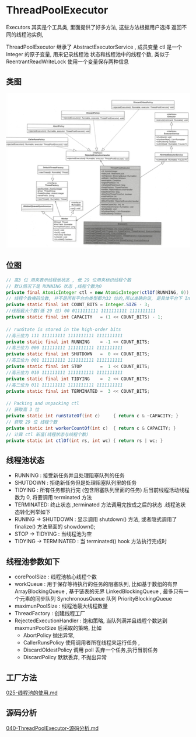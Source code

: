 # ThreadPoolExecutor

Executors 其实是个工具类, 里面提供了好多方法, 这些方法根据用户选择 返回不同的线程池实例,

ThreadPoolExecutor 继承了 AbstractExecutorService , 成员变量 ctl 是一个 Integer 的原子变量, 用来记录线程池 状态和线程池中的线程个数, 类似于 ReentrantReadWriteLock 使用一个变量保存两种信息



## 类图

![image-20200712115749599](../../../assets/image-20200712115749599.png)

## 位图

```java
// 高3 位 用来表示线程池状态 , 低 29 位用来标识线程个数
// 默认情况下是 RUNNING 状态 ,线程个数为0
private final AtomicInteger ctl = new AtomicInteger(ctlOf(RUNNING, 0));
// 线程个数掩码位数, 并不是所有平台的类型都为32 位的,所以准确的说, 是具体平台下 Interger 的二进制位数-3 后的剩余位数锁标识的树才是线程的个数
private static final int COUNT_BITS = Integer.SIZE - 3;
//线程最大个数(低 29 位) 00 0111111111 1111111111 1111111111
private static final int CAPACITY   = (1 << COUNT_BITS) - 1;

// runState is stored in the high-order bits
//高三位为 111 111111111 1111111111 1111111111
private static final int RUNNING    = -1 << COUNT_BITS;
//高三位为 000 111111111 1111111111 1111111111
private static final int SHUTDOWN   =  0 << COUNT_BITS;
//高三位为 001 111111111 1111111111 1111111111
private static final int STOP       =  1 << COUNT_BITS;
//高三位为 010 111111111 1111111111 1111111111
private static final int TIDYING    =  2 << COUNT_BITS;
//高三位为 011 111111111 1111111111 1111111111
private static final int TERMINATED =  3 << COUNT_BITS;

// Packing and unpacking ctl
// 获取高 3 位
private static int runStateOf(int c)     { return c & ~CAPACITY; }
// 获取 29 位 线程个数
private static int workerCountOf(int c)  { return c & CAPACITY; }
// 计算 ctl 新值(线程状态与线程个数)
private static int ctlOf(int rs, int wc) { return rs | wc; }
```

## 线程池状态

- RUNNING : 接受新任务并且处理阻塞队列的任务
- SHUTDOWN : 拒绝新任务但是处理阻塞队列里的任务
- TIDYING : 所有任务都执行完 (包含阻塞队列里面的任务) 后当前线程活动线程数为 0, 将要调用 terminated 方法
- TERMINATED: 终止状态 ,terminated 方法调用完按成之后的状态 .线程池状态转化列举如下
- RUNING -> SHUTDOWN : 显示调用 shutdown() 方法, 或者隐式调用了 finalize()  方法里面的 showdown();
- STOP -> TIDYING : 当线程池为空
- TIDYING -> TERMINATED : 当 terminated()  hook 方法执行完成时

## 线程池参数如下

- corePoolSize : 线程池核心线程个数
- workQueue : 用于保存等待执行的任务的阻塞队列, 比如基于数组的有界 ArrayBlockingQueue , 基于链表的无界 LinkedBlockingQueue , 最多只有一个元素的同步队列 SynchronousQueue 队列 PriorityBlockingQueue
- maximunPoolSize : 线程池最大线程数量
- ThreadFactory : 创建线程工厂
- RejectedExecutionHandler : 饱和策略, 当队列满并且线程个数达到 maxmunPoolSize 后采取的策略, 比如 
  - AbortPolicy 抛出异常, 
  - CallerRunsPolicy 使用调用者所在线程来运行任务 , 
  - DiscardOldestPolicy 调用 poll 丢弃一个任务,执行当前任务
  - DiscardPolicy 默默丢弃, 不抛出异常

## 工厂方法

 [025-线程池的使用.md](025-线程池的使用.md) 

## 源码分析

 [040-ThreadPoolExecutor-源码分析.md](040-ThreadPoolExecutor-源码分析.md) 